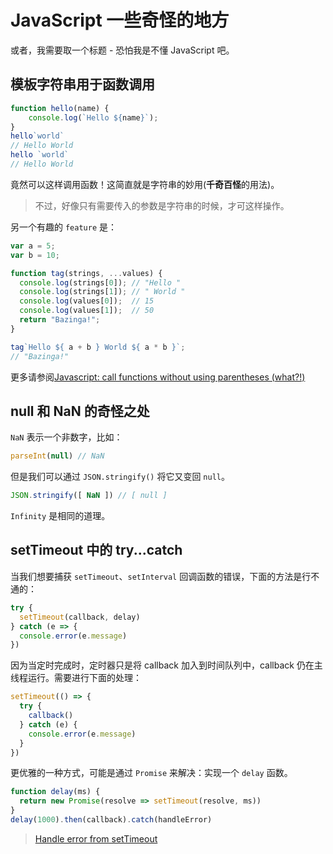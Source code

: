 # JavaScript 一些奇怪的地方

或者，我需要取一个标题 - 恐怕我是不懂 JavaScript 吧。

## 模板字符串用于函数调用

```js
function hello(name) {
	console.log(`Hello ${name}`);
}
hello`world`
// Hello World
hello `world`
// Hello World
```

竟然可以这样调用函数！这简直就是字符串的妙用(**千奇百怪**的用法)。

> 不过，好像只有需要传入的参数是字符串的时候，才可这样操作。


另一个有趣的 `feature` 是：

```js
var a = 5;
var b = 10;

function tag(strings, ...values) {
  console.log(strings[0]); // "Hello "
  console.log(strings[1]); // " World "
  console.log(values[0]);  // 15
  console.log(values[1]);  // 50
  return "Bazinga!";
}

tag`Hello ${ a + b } World ${ a * b }`;
// "Bazinga!"
```

更多请参阅[Javascript: call functions without using parentheses (what?!)](https://michelenasti.com/2018/09/19/Javascript-chiamare-funzioni-senza-usare-parentesi-(what!).html)

## null 和 NaN 的奇怪之处

`NaN` 表示一个非数字，比如：

```js
parseInt(null) // NaN
```

但是我们可以通过 `JSON.stringify()` 将它又变回 `null`。

```js
JSON.stringify([ NaN ]) // [ null ]
```

`Infinity` 是相同的道理。

## setTimeout 中的 try...catch

当我们想要捕获 `setTimeout`、`setInterval` 回调函数的错误，下面的方法是行不通的：

```js
try {
  setTimeout(callback, delay)
} catch (e => {
  console.error(e.message)
})
```

因为当定时完成时，定时器只是将 callback 加入到时间队列中，callback 仍在主线程运行。需要进行下面的处理：

```js
setTimeout(() => {
  try {
    callback()
  } catch (e) {
    console.error(e.message)
  }
})
```

更优雅的一种方式，可能是通过 `Promise` 来解决：实现一个 `delay` 函数。

```js
function delay(ms) {
  return new Promise(resolve => setTimeout(resolve, ms))
}
delay(1000).then(callback).catch(handleError)
```

> [Handle error from setTimeout](https://stackoverflow.com/questions/41431605/handle-error-from-settimeout)
